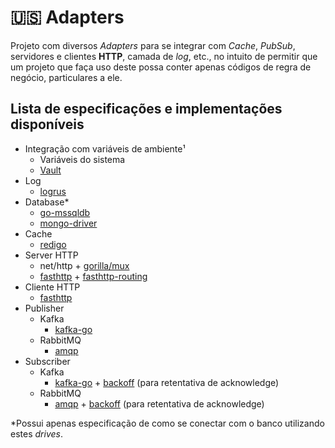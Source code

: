 # 🇺🇸 Adapters

Projeto com diversos _Adapters_ para se integrar com _Cache_, _PubSub_, servidores e clientes **HTTP**, camada de _log_, etc.,
no intuito de permitir que um projeto que faça uso deste possa conter apenas códigos de regra de negócio, particulares a ele.

## Lista de especificações e implementações disponíveis

*  Integração com variáveis de ambiente¹
    *  Variáveis do sistema
    *  [Vault](https://www.vaultproject.io/)
*  Log
    *  [logrus](https://github.com/sirupsen/logrus)
*  Database*
    *  [go-mssqldb](https://github.com/denisenkom/go-mssqldb)
    *  [mongo-driver](https://go.mongodb.org/mongo-driver)
*  Cache
    *  [redigo](https://github.com/gomodule/redigo)
*  Server HTTP
    *  net/http + [gorilla/mux](https://github.com/gorilla/mux)
    *  [fasthttp](https://github.com/valyala/fasthttp) + [fasthttp-routing](https://github.com/qiangxue/fasthttp-routing)
*  Cliente HTTP
    *  [fasthttp](https://github.com/valyala/fasthttp)
*  Publisher
    *  Kafka
        *  [kafka-go](https://github.com/segmentio/kafka-go)
    *  RabbitMQ
        *  [amqp](https://github.com/streadway/amqp)
*  Subscriber
    *  Kafka
        *  [kafka-go](https://github.com/segmentio/kafka-go) + [backoff](https://github.com/cenkalti/backoff) (para retentativa de acknowledge)
    *  RabbitMQ
        *  [amqp](https://github.com/streadway/amqp) + [backoff](https://github.com/cenkalti/backoff) (para retentativa de acknowledge)

*Possui apenas especificação de como se conectar com o banco utilizando estes _drives_.
